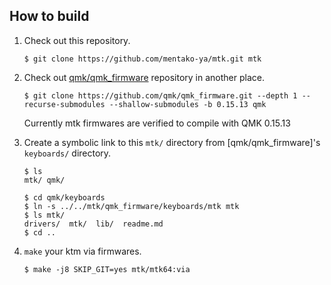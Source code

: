 ## How to build

1. Check out this repository.

    ```console
    $ git clone https://github.com/mentako-ya/mtk.git mtk
    ```

2. Check out [qmk/qmk_firmware](https://github.com/qmk/qmk_firmware/) repository in another place.

    ```console
    $ git clone https://github.com/qmk/qmk_firmware.git --depth 1 --recurse-submodules --shallow-submodules -b 0.15.13 qmk
    ```

    Currently mtk firmwares are verified to compile with QMK 0.15.13

3. Create a symbolic link to this `mtk/` directory from [qmk/qmk_firmware]'s `keyboards/` directory.

    ```console
    $ ls
    mtk/ qmk/

    $ cd qmk/keyboards
    $ ln -s ../../mtk/qmk_firmware/keyboards/mtk mtk
    $ ls mtk/
    drivers/  mtk/  lib/  readme.md
    $ cd ..
    ```

4. `make` your ktm via firmwares.

    ```console
    $ make -j8 SKIP_GIT=yes mtk/mtk64:via
    ```

